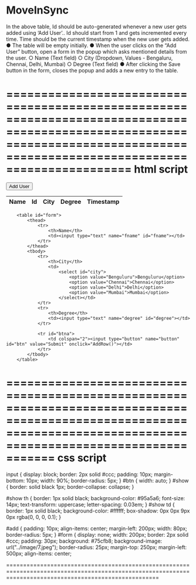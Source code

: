 # MoveInSync
In the above table, Id should be auto-generated whenever a new user gets added using ‘Add User’.. Id should start from 1 and gets incremented every time. Time should be the current timestamp when the new user gets added. ● The table will be empty initially. ● When the user clicks on the “Add User” button, open a form in the popup which asks mentioned details from the user. ○ Name (Text field) ○ City (Dropdown, Values - Bengaluru, Chennai, Delhi, Mumbai) ○ Degree (Text field) ● After clicking the Save button in the form, closes the popup and adds a new entry to the table.




==============================================================================================================================================================================
                                                                         html script
===============================================================================================================================================================================



<!DOCTYPE html>
<html>
<head>
	<title>MoveeInSync Assignment</title>
    <script src="./index.js"></script>
	<link rel="stylesheet" href="./index.css">
	



</head>
<body>
	<button onclick="adduser()">Add User</button>
	<table  id="show">
		<thead>
			<tr>
				<th>Name </th>
				<th>Id </th>
				<th>City </th>
				<th>Degree </th>
				<th>Timestamp</th>
			</tr>
		</thead>
	</table>
	

	
		<table id="form">
			<thead>
				<tr>
					<th>Name</th>
					<td><input type="text" name="fname" id="fname"></td>
				</tr>
			</thead>
			<tbody>
				<tr>
					<th>City</th>
					<td>
						<select id="city">
							<option value="Benguluru">Benguluru</option>
							<option value="Chennai">Chennai</option>
							<option value="Delhi">Delhi</option>
							<option value="Mumbai">Mumbai</option>
						</select></td>
				</tr>
				<tr>
					<th>Degree</th>
					<td><input type="text" name="degree" id="degree"></td>
				</tr>
				
				<tr id="btna">
					<td colspan="2"><input type="button" name="button" id="btn" value="Submit" onclick="AddRow()"></td>
				</tr>
			</tbody>
		</table>


		
	

</body>
</html>


===================================================================================================================================================================
                                                                    css script
====================================================================================================================================================================								    

                                                              
input {
  display: block;
  border: 2px solid #ccc;
  padding: 10px;
  margin-bottom: 10px;
  width: 90%;
  border-radius: 5px;
}
#btn {
  width: auto;
}
#show {
  border: solid black 1px;
  border-collapse: collapse;
}

#show th {
  border: 1px solid black;
  background-color: #95a5a6;
  font-size: 14px;
  text-transform: uppercase;
  letter-spacing: 0.03em;
}
#show td {
  border: 1px solid black;
  background-color: #ffffff;
  box-shadow: 0px 0px 9px 0px rgba(0, 0, 0, 0.1);
}

#add {
  padding: 10px;
  align-items: center;
  margin-left: 200px;
  width: 80px;
  border-radius: 5px;
}
#form {
  display: none;
  width: 200px;
  border: 2px solid #ccc;
  padding: 30px;
  background: #75cfb8;
  background-image: url("../image/7.jpeg");
  border-radius: 25px;
  margin-top: 250px;
  margin-left: 500px;
  align-items: center;
  
  
  =========================================================================================================================================================
  
  
  
  


